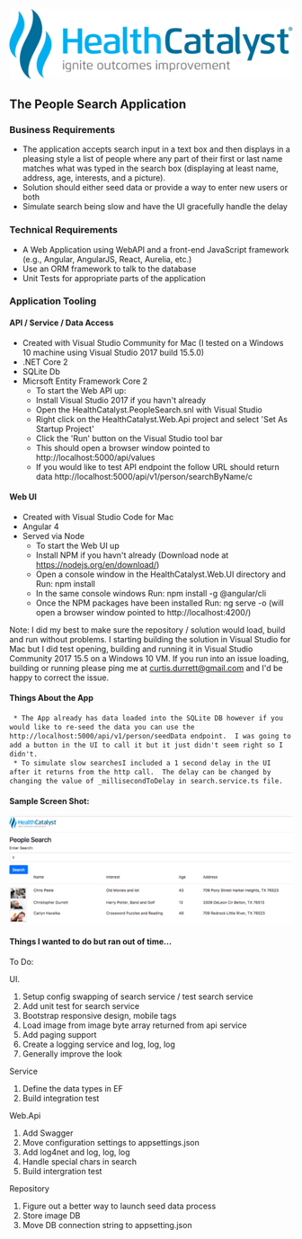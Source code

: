 ![ScreenShot](https://github.com/curtisdurrett/HealthCatalyst.PeopleSearch/blob/master/HealthCatalyst.Web.UI/src/assets/images/healthcatlyst.svg)

## The People Search Application

### Business Requirements

 * The application accepts search input in a text box and then displays in a pleasing style a list of people where any part of their first or last name matches what was typed in the search box (displaying at least name, address, age, interests, and a picture). 
 * Solution should either seed data or provide a way to enter new users or both
 * Simulate search being slow and have the UI gracefully handle the delay

### Technical Requirements

 * A Web Application using WebAPI and a front-end JavaScript framework (e.g., Angular, AngularJS, React, Aurelia, etc.) 
 * Use an ORM framework to talk to the database
 * Unit Tests for appropriate parts of the application
 
### Application Tooling
 
#### API / Service / Data Access
  * Created with Visual Studio Community for Mac (I tested on a Windows 10 machine using Visual Studio 2017 build 15.5.0) 
  * .NET Core 2
  * SQLite Db
  * Micrsoft Entity Framework Core 2
     * To start the Web API up:
     * Install Visual Studio 2017 if you havn't already
     * Open the HealthCatalyst.PeopleSearch.snl with Visual Studio
     * Right click on the HealthCatalyst.Web.Api project and select 'Set As Startup Project'
     * Click the 'Run' button on the Visual Studio tool bar
     * This should open a browser window pointed to http://localhost:5000/api/values
     * If you would like to test API endpoint the follow URL should return data              http://localhost:5000/api/v1/person/searchByName/c
  
#### Web UI
  * Created with Visual Studio Code for Mac
  * Angular 4
  * Served via Node
     * To start the Web UI up
     * Install NPM if you havn't already (Download node at https://nodejs.org/en/download/)
     * Open a console window in the HealthCatalyst.Web.UI directory and Run: npm install
     * In the same console windows Run: npm install -g @angular/cli
     * Once the NPM packages have been installed Run: ng serve -o   (will open a browser window pointed to                      http://localhost:4200/)
     
   Note: I did my best to make sure the repository / solution would load, build and run without problems.  I starting building the solution in Visual Studio for Mac but I did test opening, building and running it in Visual Studio Community 2017 15.5 on a Windows 10 VM.  If you run into an issue loading, building or running please ping me at curtis.durrett@gmail.com and I'd be happy to correct the issue.      
     
 #### Things About the App
     * The App already has data loaded into the SQLite DB however if you would like to re-seed the data you can use the http://localhost:5000/api/v1/person/seedData endpoint.  I was going to add a button in the UI to call it but it just didn't seem right so I didn't.  
     * To simulate slow searchesI included a 1 second delay in the UI after it returns from the http call.  The delay can be changed by changing the value of _millisecondToDelay in search.service.ts file.  
 
 #### Sample Screen Shot:
![ScreenShot](https://github.com/curtisdurrett/HealthCatalyst.PeopleSearch/blob/master/searchApp.png)

#### Things I wanted to do but ran out of time...
  To Do:

  UI.
  1. Setup config swapping of search service / test search service
  2. Add unit test for search service
  3. Bootstrap responsive design, mobile tags
  4. Load image from image byte array returned from api service
  5. Add paging support
  6. Create a logging service and log, log, log
  7. Generally improve the look

  Service
  1. Define the data types in EF
  2. Build integration test

  Web.Api
  1. Add Swagger
  2. Move configuration settings to appsettings.json 
  3. Add log4net and log, log, log
  4. Handle special chars in search
  5. Build intergration test 

  Repository
  1. Figure out a better way to launch seed data process
  2. Store image DB
  3. Move DB connection string to appsetting.json 
